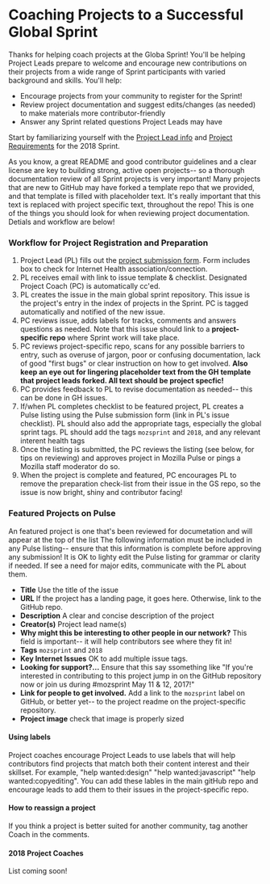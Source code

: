 # Coaching Projects to a Successful Global Sprint

Thanks for helping coach projects at the Globa Sprint! You'll be helping Project Leads prepare to welcome and encourage new contributions on their projects from a wide range of Sprint participants with varied background and skills. You'll help:

* Encourage projects from your community to register for the Sprint!
* Review project documentation and suggest edits/changes (as needed) to make materials more contributor-friendly
* Answer any Sprint related questions Project Leads may have

Start by familiarizing yourself with the [Project Lead info](https://mozilla.github.io/global-sprint/projects/) and [Project Requirements](https://mozilla.github.io/global-sprint/project-requirements/) for the 2018 Sprint. 

As you know, a great README and good contributor guidelines and a clear license are key to building strong, active open projects-- so a thorough documentation review of all Sprint projects is very important! Many projects that are new to GitHub may have forked a template repo that we provided, and that template is filled with placeholder text. It's really important that this text is replaced with project specific text, throughout the repo! This is one of the things you should look for when reviewing project documentation. Detials and workflow are below! 


### Workflow for Project Registration and Preparation
1. Project Lead (PL) fills out the [project submission form](https://goo.gl/forms/lvzjKt981TK9P3XQ2). Form includes box to check for Internet Health association/connection.
2. PL receives email with link to issue template & checklist. Designated Project Coach (PC) is automatically cc'ed. 
3. PL creates the issue in the main global sprint repository. This issue is the project's entry in the index of projects in the Sprint. PC is tagged automatically and notified of the new issue.
4. PC reviews issue, adds labels for tracks, comments and answers questions as needed. Note that this issue should link to a **project-specific repo** where Sprint work will take place.  
5. PC reviews project-specific repo, scans for any possible barriers to entry, such as overuse of jargon, poor or confusing documentation, lack of good "first bugs" or clear instruction on how to get involved. **Also keep an eye out for lingering placeholder text from the GH template that project leads forked. All text should be project specfic!**
6. PC provides feedback to PL to revise documentation as needed-- this can be done in GH issues. 
7. If/when PL completes checklist to be featured project, PL creates a Pulse listing using the Pulse submission form (link in PL's issue checklist). PL should also add the appropriate tags, especially the global sprint tags. PL should add the tags `mozsprint` and `2018`, and any relevant interent health tags
8. Once the listing is submitted, the PC reviews the listing (see below, for tips on reviewing) and approves project in Mozilla Pulse or pings a Mozilla staff moderator do so. 
9. When the project is complete and featured, PC encourages PL to remove the preparation check-list from their issue in the GS repo, so the issue is now bright, shiny and contributor facing! 

### Featured Projects on Pulse
An featured project is one that's been reviewed for documetation and will appear at the top of the list The following information must be included in any Pulse listing-- ensure that this information is complete before approving any submission! It is OK to lighty edit the Pulse listing for grammar or clarity if needed. If see a need for major edits, communicate with the PL about them.

* **Title** Use the title of the issue
* **URL** If the project has a landing page, it goes here. Otherwise, link to the GitHub repo.
* **Description** A clear and concise description of the project
* **Creator(s)** Project lead name(s)
* **Why might this be interesting to other people in our network?** This field is important-- it will help contributors see where they fit in! 
* **Tags** `mozsprint` and `2018`
* **Key Internet Issues** OK to add multiple issue tags.
* **Looking for support?...** Ensure that this say ssomething like  "If you're interested in contributing to this project jump in on the GitHub repository now or join us during #mozsprint May 11 & 12, 2017!" 
* **Link for people to get involved.** Add a link to the `mozsprint` label on GitHub, or better yet-- to the project readme on the project-specific repository. 
* **Project image** check that image is properly sized

#### Using labels
Project coaches encourage Project Leads to use labels that will help contributors find projects that match both their content interest and their skillset. For example, "help wanted:design" "help wanted:javascript" "help wanted:copyediting". You can add these lables in the main gitHub repo and encourage leads to add them to their issues in the project-specific repo. 

#### How to reassign a project
If you think a project is better suited for another community, tag another Coach in the comments.

#### 2018 Project Coaches
List coming soon!
